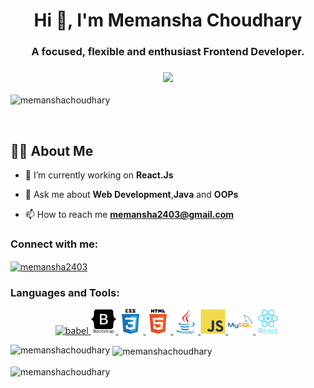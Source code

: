 <h1 align="center">Hi 👋, I'm Memansha Choudhary</h1>
<h3 align="center">A focused, flexible and enthusiast Frontend Developer.</h3>
<h3 align="center">
<img src="https://cdn.dribbble.com/users/1920348/screenshots/4332641/shot09.gif" width="350px" > </h3>




<p align="left"> <img src="https://komarev.com/ghpvc/?username=memanshachoudhary&label=Profile%20views&color=0e75b6&style=flat" alt="memanshachoudhary" /> </p>

<p align="left"> <a href="https://twitter.com/" target="blank"><img src="https://img.shields.io/twitter/follow/?logo=twitter&style=for-the-badge" alt="" /></a> </p>

## 🙋‍♂️ About Me

- 🔭 I’m currently working on **React.Js**

- 💬 Ask me about **Web Development**,**Java** and **OOPs**

- 📫 How to reach me **memansha2403@gmail.com**

<h3 align="left">Connect with me:</h3>
<p align="left">
<a href="https://linkedin.com/in/memansha2403" target="blank"><img align="center" src="https://raw.githubusercontent.com/rahuldkjain/github-profile-readme-generator/master/src/images/icons/Social/linked-in-alt.svg" alt="memansha2403" height="30" width="40" /></a>

</p>

<h3 align="left">Languages and Tools:</h3>
<p align="center" > <a href="https://babeljs.io/" target="_blank" rel="noreferrer"><img src="https://www.vectorlogo.zone/logos/babeljs/babeljs-icon.svg" alt="babel" width="40" height="40"/> </a> 
  <a href="https://getbootstrap.com" target="_blank" rel="noreferrer"> <img src="https://raw.githubusercontent.com/devicons/devicon/master/icons/bootstrap/bootstrap-plain-wordmark.svg" alt="bootstrap" width="40" height="40"/> </a>
  <a href="https://www.w3schools.com/css/" target="_blank" rel="noreferrer"> <img src="https://raw.githubusercontent.com/devicons/devicon/master/icons/css3/css3-original-wordmark.svg" alt="css3" width="40" height="40"/> </a>
  <a href="https://www.w3.org/html/" target="_blank" rel="noreferrer"> <img src="https://raw.githubusercontent.com/devicons/devicon/master/icons/html5/html5-original-wordmark.svg" alt="html5" width="40" height="40"/> </a> <a href="https://www.java.com" target="_blank" rel="noreferrer"> <img src="https://raw.githubusercontent.com/devicons/devicon/master/icons/java/java-original.svg" alt="java" width="40" height="40"/> </a>
  <a href="https://developer.mozilla.org/en-US/docs/Web/JavaScript" target="_blank" rel="noreferrer"> <img src="https://raw.githubusercontent.com/devicons/devicon/master/icons/javascript/javascript-original.svg" alt="javascript" width="40" height="40"/> </a> 
  <a href="https://www.mysql.com/" target="_blank" rel="noreferrer"> <img src="https://raw.githubusercontent.com/devicons/devicon/master/icons/mysql/mysql-original-wordmark.svg" alt="mysql" width="40" height="40"/> </a>
  <a href="https://reactjs.org/" target="_blank" rel="noreferrer"> <img src="https://raw.githubusercontent.com/devicons/devicon/master/icons/react/react-original-wordmark.svg" alt="react" width="40" height="40"/> </a> </p>

<p><img align="left" src="https://github-readme-stats.vercel.app/api/top-langs?username=memanshachoudhary&show_icons=true&locale=en&layout=compact" alt="memanshachoudhary" /></p>

<p>&nbsp;<img align="center" src="https://github-readme-stats.vercel.app/api?username=memanshachoudhary&show_icons=true&locale=en" alt="memanshachoudhary" /></p>

<p><img align="center" src="https://github-readme-streak-stats.herokuapp.com/?user=memanshachoudhary&" alt="memanshachoudhary" /></p>
